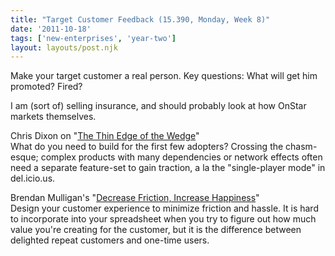 ```yaml
---
title: "Target Customer Feedback (15.390, Monday, Week 8)"
date: '2011-10-18'
tags: ['new-enterprises', 'year-two']
layout: layouts/post.njk
---
```


Make your target customer a real person. Key questions: What will get him promoted? Fired?

I am (sort of) selling insurance, and should probably look at how OnStar markets themselves.

Chris Dixon on "[The Thin Edge of the Wedge](http://cdixon.org/2010/12/26/the-thin-edge-of-the-wedge-strategy/)"\
What do you need to build for the first few adopters? Crossing the chasm-esque; complex products with many dependencies or network effects often need a separate feature-set to gain traction, a la the "single-player mode" in del.icio.us.

Brendan Mulligan's "[Decrease Friction, Increase Happiness](http://techcrunch.com/2011/10/16/reduce-friction-increase-happiness/)"\
Design your customer experience to minimize friction and hassle. It is hard to incorporate into your spreadsheet when you try to figure out how much value you're creating for the customer, but it is the difference between delighted repeat customers and one-time users.
